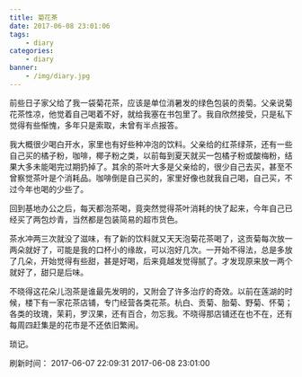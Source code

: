 ```yaml
---
title: 菊花茶
date: 2017-06-08 23:01:06
tags:
    - diary
categories:
    - diary
banner:
    - /img/diary.jpg
---
```


前些日子家父给了我一袋菊花茶，应该是单位消暑发的绿色包装的贡菊。父亲说菊花茶性凉，他觉着自己喝着不好，就给我塞在书包里了。我自欣然接受，只是私下觉得有些惭愧，多年只是索取，未曾有半点报答。

我大概很少喝白开水，家里也有好些种冲泡的饮料。父亲给的红茶绿茶，还有一些自己买的橘子粉，咖啡，椰子粉之类，以前每到夏天就买一包橘子粉或酸梅粉，结果大多未能喝完过期扔掉了。其余的茶叶大多是父亲给的，很少自己去买，甚至不曾察觉茶叶是个消耗品。咖啡倒是自己买的，家里好像也就我自己喝，自己买，不过今年也喝的少些了。

回到基地办公之后，每天都泡茶喝，竟突然觉得茶叶消耗的快了起来，今年自己已经买了两包炒青，当然都是包装简易的超市货色。

茶水冲两三次就没了滋味，有了新的饮料就又天天泡菊花茶喝了，这贡菊每次放一两朵就好了，可能是我的口杯小的缘故，可以泡好几次。一开始不得法，总是多放了几朵，开始觉得有些甜，甚是好喝，后来竟越发觉得腻了。才发现原来放一两个就好了，甜只是后味。

不晓得这花朵儿泡茶是谁最先发明的，又附会了许多治疗的奇效。以前在莲湖的时候，楼下有一家花茶店铺，专门经营各类花茶。杭白、贡菊、胎菊、野菊、怀菊；各类的玫瑰，茉莉，罗汉果，还有百合，勿忘我。不晓得那店铺还在也不在，还有每周四赶集是的花市是不还依旧繁闹。

琐记。


刷新时间：
2017-06-07 22:09:31
2017-06-08 23:01:00